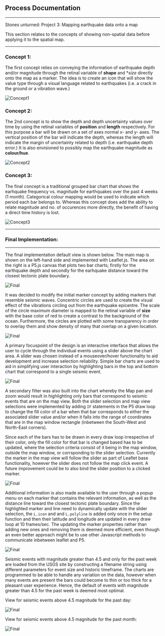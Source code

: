 ## Process Documentation
----------------------

Stones unturned: Project 3: Mapping earthquake data onto a map

This section relates to the concepts of showing non-spatial data before applying it to
the spatial map.


-------------------------

### Concept 1:

The first concept relies on conveying the information of earthquake depth and/or magnitude
through the retinal variable of **shape** and **size* directly onto the map as a marker.
The idea is to create an icon that will show the value type through a visual 
language related to earthquakes (i.e. a crack in the ground or a vibration wave.)


![Concept1](StonesUnturned-concept1.jpg)


### Concept 2:

The 2nd concept is to show the depth and depth uncertainty values over time by using the retinal
variables of **position** and **length** respectively. For this purpose a bar will be 
drawn on a set of axes normal x- and y- axes. 
The vertical position of the bar will indicate the depth, whereas the length
will indicate the margin of uncertainty related to depth (i.e. earthquake depth error.)
It is also envisioned to possibly map the earthquake magnitude as **colour/hue**.

![Concept2](StonesUnturned-concept2.jpg)

### Concept 3:

The final concept is a traditional grouped bar chart that shows the 
earhquake frequency vs. magnitude for earthquakes over the past 4 weeks (1 month).
Categorical colour mapping would be used to indicate which period each bar belongs to.
Whereas this concept does add the ability to relate magnitude and no. of occurences
more directly, the benefit of having a direct time history is lost.

![Concept3](StonesUnturned-concept3.jpg)

-------------------------------------


### Final Implementation:
--------------------

The final implementation default view is shown below. The main map is shown on
the left-hand side and implemented with Leaflet.js. The area on the right is
a P5.js canvas that plots two bar charts; firstly for the earthquake depth and
secondly for the earhquake distance toward the closest tectonic plate boundary.


![Final](finalMainview.PNG)



It was decided to modify the initial marker concept by adding markers that resemble
seismic waves. Concentric circles are used to create the visual effect of the
vibrations circling out from the earthquake epicentre. The scale of the
circle maximum diameter is mapped to the retinal variable of **size** with
the base color of red to create a contrast to the background of the ocean. 
Furthermore, the circles are plotted with some transparency in order to overlay them
and show density of many that overlap on a given location.


![Final](markers.PNG)

A primary focuspoint of the design is an interactive interface that allows the user
to cycle through the individual events using a slider above the chart area.
A slider was chosen instead of a mouseover/hover functionality to aid development
and increase selection reliability. Simple bar charts are used to aid in simplifying
user interaction by highlighting bars in the top and bottom chart that 
correspond to a single seismic event.


![Final](finalMainview2.PNG)

A secondary filter was also built into the chart
whereby the Map pan and zoom would result in highlighting 
only bars that correspond to seismic events that are on the map view.
Both the slider selection and map view selections were implemented by
adding `IF` statements in the P5 draw loop to change the fill color of a bar
when that bar corresponds to either the associated slider value and/or when it
falls into the range of coordinates that are in the map window rectangle (inbetween
the South-West and North-East corners). 


Since each of the bars has to be
drawn in every draw loop irrespective of their color, only the fill color
for that bar is changed based has to be updated, where the selection criteria 
consist of it being in the map window, outside the map window, or corrsponding to the slider selection.
Currently the marker in the map view will follow the slider as part of
Leaflet base functionality, however the slider does not follow the map click event.
A future improvement could be to also bind the slider position to a clicked
marker.

![Final](finalMainview3.PNG)


Additional information is also made available to the user through a popup menu on each
marker that contains the relevant information, as well as the distance line toward
the closest tectonic plate boundary. Since the highlighted marker and line need to dynamically
update with the slider selection, the `L.icon` and and `L.polyline`
is added only once in the setup function and then their latitude and longitude
are updated in every draw loop at 10 frames/sec. The updating the marker properties
rather than adding new ones and removing them is deemed more efficient, even though 
an even better approach might be to use other Javascript methods to communicate inbetween
leaflet and P5.

![Final](markers_popup.PNG)

Seismic events with magnitude greater than 4.5 and only for the past week are loaded
from the USGS site by constructing a filename string using different parameters
for event size and historic timeframe.
The charts are programmed to be able to handle any variation on the data,
however when many events are present the bars could become to thin or too thick
for a pleasant user experience. Hence, the default of events with magnitude greater
than 4.5 for the past week is deemed most optimal.

View for seismic events above 4.5 magnitude for the past day:

![Final](finalMainview_day.PNG)

View for seismic events above 4.5 magnitude for the past month:

![Final](finalMainview_month.PNG)